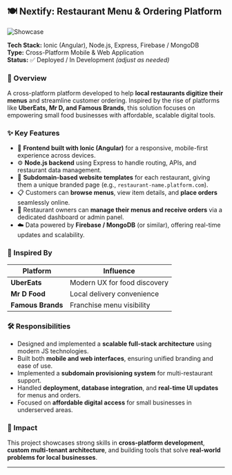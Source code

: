 ## 🍽️ Nextify: Restaurant Menu & Ordering Platform  
![Showcase](https://i.imgur.com/TGbnt8j.png)

**Tech Stack:** Ionic (Angular), Node.js, Express, Firebase / MongoDB  
**Type:** Cross-Platform Mobile & Web Application  
**Status:** ✅ Deployed / In Development *(adjust as needed)*

### 📌 Overview  
A cross-platform platform developed to help **local restaurants digitize their menus** and streamline customer ordering. Inspired by the rise of platforms like **UberEats, Mr D, and Famous Brands**, this solution focuses on empowering small food businesses with affordable, scalable digital tools.

### ✨ Key Features  
- 📱 **Frontend built with Ionic (Angular)** for a responsive, mobile-first experience across devices.  
- ⚙️ **Node.js backend** using Express to handle routing, APIs, and restaurant data management.  
- 🧩 **Subdomain-based website templates** for each restaurant, giving them a unique branded page (e.g., `restaurant-name.platform.com`).  
- 📋 Customers can **browse menus**, view item details, and **place orders** seamlessly online.  
- 👥 Restaurant owners can **manage their menus and receive orders** via a dedicated dashboard or admin panel.  
- ☁️ Data powered by **Firebase / MongoDB** (or similar), offering real-time updates and scalability.

### 🔗 Inspired By  
| Platform      | Influence                     |
|---------------|-------------------------------|
| **UberEats**   | Modern UX for food discovery  |
| **Mr D Food**  | Local delivery convenience     |
| **Famous Brands** | Franchise menu visibility      |

### 🛠️ Responsibilities  
- Designed and implemented a **scalable full-stack architecture** using modern JS technologies.  
- Built both **mobile and web interfaces**, ensuring unified branding and ease of use.  
- Implemented a **subdomain provisioning system** for multi-restaurant support.  
- Handled **deployment, database integration**, and **real-time UI updates** for menus and orders.  
- Focused on **affordable digital access** for small businesses in underserved areas.

### 🎯 Impact  
This project showcases strong skills in **cross-platform development**, **custom multi-tenant architecture**, and building tools that solve **real-world problems for local businesses**.

---
